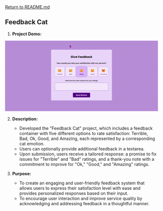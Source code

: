 [Return to README.md](https://github.com/nguyenthiyenchi/front-end-projects/blob/main/README.md)

## Feedback Cat
1. **Project Demo:**

![Feedback Cat](./resources/demo.gif)

2. **Description:** 
    - Developed the "Feedback Cat" project, which includes a feedback container with five different options to rate satisfaction: Terrible, Bad, Ok, Good, and Amazing, each represented by a corresponding cat emotion. 
    - Users can optionally provide additional feedback in a textarea. 
    - Upon submission, users receive a tailored response: a promise to fix issues for "Terrible" and "Bad" ratings, and a thank-you note with a commitment to improve for "Ok," "Good," and "Amazing" ratings.
    
3. **Purpose:** 
    - To create an engaging and user-friendly feedback system that allows users to express their satisfaction level with ease and provides personalized responses based on their input.
    - To encourage user interaction and improve service quality by acknowledging and addressing feedback in a thoughtful manner.